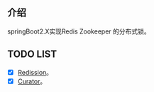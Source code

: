 ## 介绍

springBoot2.X实现Redis Zookeeper 的分布式锁。

## TODO LIST
* [x] [Redission](#Redis)。
* [x] [Curator](#Zookeeper)。
